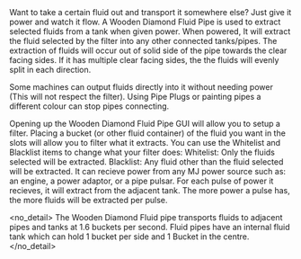 <lore>
Want to take a certain fluid out and transport it somewhere else? Just give it power and watch it flow.
</lore>
<no_lore>
A Wooden Diamond Fluid Pipe is used to extract selected fluids from a tank when given power.
</no_lore>

<recipes stack="buildcrafttransport:pipe_diamond_wood_fluid"/>

<chapter name="Pipe Mechanics"/>
When powered, It will extract the fluid selected by the filter into any other connected tanks/pipes.
The extraction of fluids will occur out of solid side of the pipe towards the clear facing sides.
If it has multiple clear facing sides, the the fluids will evenly split in each direction.

Some machines can output fluids directly into it without needing power (This will not respect the filter).
Using Pipe Plugs or painting pipes a different colour can stop pipes connecting.

<chapter name="Filtering"/>
Opening up the Wooden Diamond Fluid Pipe GUI will allow you to setup a filter.
Placing a bucket (or other fluid container) of the fluid you want in the slots will allow you to filter what it extracts.
You can use the Whitelist and Blacklist items to change what your filter does:
Whitelist: Only the fluids selected will be extracted.
Blacklist: Any fluid other than the fluid selected will be extracted.

<chapter name="Powering"/>
It can recieve power from any MJ power source such as: an engine, a power adaptor, or a pipe pulsar.
<link to="buildcraftcore:block/engine_wood"/>
<link to="buildcrafttransport:item/plug_power_adaptor"/>
<link to="buildcraftsilicon:item/plug_pulsar"/> 
For each pulse of  power it recieves, it will extract from the adjacent tank.
The more power a pulse has, the more fluids will be extracted per pulse.

<no_detail>
The Wooden Diamond Fluid pipe transports fluids to adjacent pipes and tanks at 1.6 buckets per second.
Fluid pipes have an internal fluid tank which can hold 1 bucket per side and 1 Bucket in the centre.
</no_detail>

<usages stack="buildcrafttransport:pipe_diamond_wood_fluid"/>